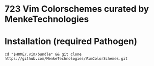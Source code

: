 # 723 Vim Colorschemes curated by MenkeTechnologies


# Installation (required Pathogen)

```
cd "$HOME/.vim/bundle" && git clone https://github.com/MenkeTechnologies/VimColorSchemes.git
```
